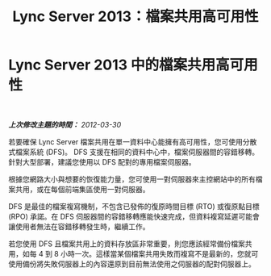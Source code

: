 ﻿---
title: Lync Server 2013：檔案共用高可用性
TOCTitle: 檔案共用高可用性
ms:assetid: b8c8d5ec-9397-4128-8d1e-8ec6c30fade7
ms:mtpsurl: https://technet.microsoft.com/zh-tw/library/JJ205203(v=OCS.15)
ms:contentKeyID: 49292121
ms.date: 08/24/2015
mtps_version: v=OCS.15
ms.translationtype: HT
---

# Lync Server 2013 中的檔案共用高可用性

 

_**上次修改主題的時間：** 2012-03-30_

若要確保 Lync Server 檔案共用在單一資料中心能擁有高可用性，您可使用分散式檔案系統 (DFS)。 DFS 支援在相同的資料中心中，檔案伺服器間的容錯移轉。針對大型部署，建議您使用以 DFS 配對的專用檔案伺服器。

根據您網路大小與想要的恢復能力量，您可使用一對伺服器來主控網站中的所有檔案共用，或在每個前端集區使用一對伺服器。

DFS 是最佳的檔案複寫機制，不包含已發佈的復原時間目標 (RTO) 或復原點目標 (RPO) 承諾。在 DFS 伺服器間的容錯移轉應能快速完成，但資料複寫延遲可能會讓使用者無法在容錯移轉發生時，繼續工作。

若您使用 DFS 且檔案共用上的資料存放區非常重要，則您應該經常備份檔案共用，如每 4 到 8 小時一次。這樣當某個檔案共用失敗而複寫不是最新的，您就可使用備份將失敗伺服器上的內容還原到目前無法使用之伺服器的配對伺服器上。

